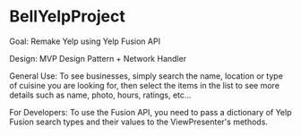 # BellYelpProject

Goal: Remake Yelp using Yelp Fusion API

Design:
MVP Design Pattern + Network Handler

General Use:
To see businesses, simply search the name, location or type of 
cuisine you are looking for, then select the items in the list 
to see more details such as name, photo, hours, ratings, etc...

For Developers:
To use the Fusion API, you need to pass a dictionary of Yelp
Fusion search types and their values to the ViewPresenter's 
methods.